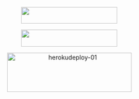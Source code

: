 <p align="center"><a href="https://heroku.com/deploy?template=https://github.com/WRANGLERBOT/FastBot"> <img src="https://img.shields.io/badge/Deploy%20To%20Heroku-black?style=for-the-badge&logo=heroku" width="220" height="38.45"/></a></p>
<p align="center"><a href="https://t.me/StarkStringGenBot"> <img src="https://img.shields.io/badge/String%20Session-black?style=for-the-badge&logo=replit" width="220" height="38.45"/></a></p>
<p align="center"><a href="https://heroku.com/deploy?template=https://github.com/WRANGLERBOT/FastBot"><img src="https://github.com/nikhileashy/justfor_testing/blob/main/herokudeploy-01-cropped.svg" alt="herokudeploy-01" border="0" height="90" width="285"></a></p>
